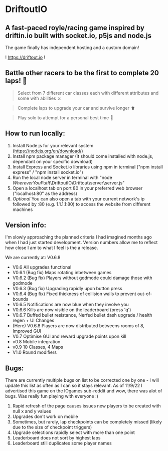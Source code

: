 # DriftoutIO

## A fast-paced royle/racing game inspired by driftin.io built with socket.io, p5js and node.js

The game finally has independent hosting and a custom domain!

! https://driftout.io !

## Battle other racers to be the first to complete 20 laps! 🚗

> Select from 7 different car classes each with different attributes and some with abilities ⚔️

> Complete laps to upgrade your car and survive longer ⬆️

> Play solo to attempt for a personal best time 💨

## How to run locally:

1. Install Node js for your relevant system (https://nodejs.org/en/download/)
2. Install npm package manager (It should come installed with node.js, dependant on your specific download)
3. Install Express and Socket.io libraries using npm in terminal ("npm install express" / "npm install socket.io")
4. Run the local node server in terminal with "node _WhereverYouPutIt_\DriftoutIO\Driftout\server\server.js"
5. Open a localhost tab on port 80 in your preferred web browser ("localhost:80" as the address)
6. *Optional* You can also open a tab with your current network's ip followed by :80 (e.g. 1.1.1.1:80) to access the website from different machines

## Version info:

I'm slowly approaching the planned criteria I had imagined months ago when I had just started development. Version numbers allow me to reflect how close I am to what I feel is the a release.

We are currently at: V0.6.8

- V0.6 All upgrades functional
- V0.6.1 (Bug fix) Maps rotating inbetween games
- V0.6.2 (Bug fix) Players without godmode could damage those with godmode
- V0.6.3 (Bug fix) Upgrading rapidly upon button press
- V0.6.4 (Bug fix) Fixed thickness of collision walls to prevent out-of-bounds
- V0.6.5 Notifications are now blue when they involve you
- V0.6.6 Kills are now visible on the leaderboard (press 'q')
- V0.6.7 Buffed bullet resistance, Nerfed bullet dash upgrade / health regen + UI Changes
- (Here) V0.6.8 Players are now distributed betweens rooms of 8, Improved GUI
- V0.7 Optimise GUI and reward upgrade points upon kill
- v0.8 Mobile integration
- v0.9 10 Classes, 4 Maps
- V1.0 Round modifiers


## Bugs:

There are currently multiple bugs on list to be corrected one by one - I will update this list as often as I can so it stays relevant. As of 11/9/22 I advertised this game on the IOgames sub-reddit and wow, there was alot of bugs. Was really fun playing with everyone :)

1. Rapid refresh of the page causes issues new players to be created with null x and y values
2. Upgrades don't work on mobile
3. Sometimes, but rarely, lap checkpoints can be completely missed (likely due to the size of checkpoint triggers)
4. Upgrade selections rapidly select with more than one point
5. Leaderboard does not sort by highest laps
6. Leaderboard still duplicates some player names

